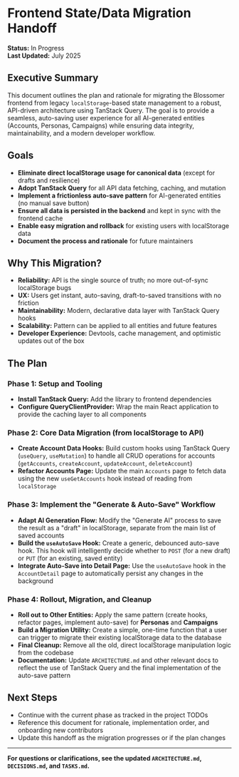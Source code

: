 # Frontend State/Data Migration Handoff

**Status:** In Progress  
**Last Updated:** July 2025

## Executive Summary

This document outlines the plan and rationale for migrating the Blossomer frontend from legacy `localStorage`-based state management to a robust, API-driven architecture using TanStack Query. The goal is to provide a seamless, auto-saving user experience for all AI-generated entities (Accounts, Personas, Campaigns) while ensuring data integrity, maintainability, and a modern developer workflow.

## Goals
- **Eliminate direct localStorage usage for canonical data** (except for drafts and resilience)
- **Adopt TanStack Query** for all API data fetching, caching, and mutation
- **Implement a frictionless auto-save pattern** for AI-generated entities (no manual save button)
- **Ensure all data is persisted in the backend** and kept in sync with the frontend cache
- **Enable easy migration and rollback** for existing users with localStorage data
- **Document the process and rationale** for future maintainers

## Why This Migration?
- **Reliability:** API is the single source of truth; no more out-of-sync localStorage bugs
- **UX:** Users get instant, auto-saving, draft-to-saved transitions with no friction
- **Maintainability:** Modern, declarative data layer with TanStack Query hooks
- **Scalability:** Pattern can be applied to all entities and future features
- **Developer Experience:** Devtools, cache management, and optimistic updates out of the box

## The Plan

### Phase 1: Setup and Tooling
- **Install TanStack Query:** Add the library to frontend dependencies
- **Configure QueryClientProvider:** Wrap the main React application to provide the caching layer to all components

### Phase 2: Core Data Migration (from localStorage to API)
- **Create Account Data Hooks:** Build custom hooks using TanStack Query (`useQuery`, `useMutation`) to handle all CRUD operations for accounts (`getAccounts`, `createAccount`, `updateAccount`, `deleteAccount`)
- **Refactor Accounts Page:** Update the main `Accounts` page to fetch data using the new `useGetAccounts` hook instead of reading from `localStorage`

### Phase 3: Implement the "Generate & Auto-Save" Workflow
- **Adapt AI Generation Flow:** Modify the "Generate AI" process to save the result as a "draft" in localStorage, separate from the main list of saved accounts
- **Build the `useAutoSave` Hook:** Create a generic, debounced auto-save hook. This hook will intelligently decide whether to `POST` (for a new draft) or `PUT` (for an existing, saved entity)
- **Integrate Auto-Save into Detail Page:** Use the `useAutoSave` hook in the `AccountDetail` page to automatically persist any changes in the background

### Phase 4: Rollout, Migration, and Cleanup
- **Roll out to Other Entities:** Apply the same pattern (create hooks, refactor pages, implement auto-save) for **Personas** and **Campaigns**
- **Build a Migration Utility:** Create a simple, one-time function that a user can trigger to migrate their existing localStorage data to the database
- **Final Cleanup:** Remove all the old, direct localStorage manipulation logic from the codebase
- **Documentation:** Update `ARCHITECTURE.md` and other relevant docs to reflect the use of TanStack Query and the final implementation of the auto-save pattern

## Next Steps
- Continue with the current phase as tracked in the project TODOs
- Reference this document for rationale, implementation order, and onboarding new contributors
- Update this handoff as the migration progresses or if the plan changes

---

**For questions or clarifications, see the updated `ARCHITECTURE.md`, `DECISIONS.md`, and `TASKS.md`.** 
